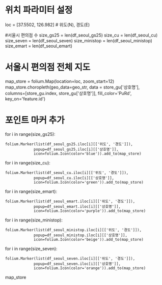 # 위치 파라미터 설정
loc = [37.5502, 126.982] # 위도(N), 경도(E)

#서울시 편의점 수
size_gs25 = len(df_seoul_gs25)
size_cu = len(df_seoul_cu)
size_seven = len(df_seoul_seven)
size_ministop = len(df_seoul_ministop)
size_emart = len(df_seoul_emart)

# 서울시 편의점 전체 지도
map_store = folium.Map(location=loc, zoom_start=12)
map_store.choropleth(geo_data=geo_str,
              data = store_gu['상호명'],
              columns=[store_gu.index, store_gu['상호명']],
              fill_color='PuRd',
              key_on='feature.id')


# 포인트 마커 추가

for i in range(size_gs25):

    folium.Marker(list(df_seoul_gs25.iloc[i][['위도', '경도']]),
                 popup=df_seoul_gs25.iloc[i][['상호명']],
                 icon=folium.Icon(color='blue')).add_to(map_store)

for i in range(size_cu):

    folium.Marker(list(df_seoul_cu.iloc[i][['위도', '경도']]),
                 popup=df_seoul_cu.iloc[i][['상호명']],
                 icon=folium.Icon(color='green')).add_to(map_store)

for i in range(size_emart):

    folium.Marker(list(df_seoul_emart.iloc[i][['위도', '경도']]),
                 popup=df_seoul_emart.iloc[i][['상호명']],
                 icon=folium.Icon(color='purple')).add_to(map_store)

for i in range(size_ministop):

    folium.Marker(list(df_seoul_ministop.iloc[i][['위도', '경도']]),
                 popup=df_seoul_ministop.iloc[i][['상호명']],
                 icon=folium.Icon(color='beige')).add_to(map_store)

for i in range(size_seven):

    folium.Marker(list(df_seoul_seven.iloc[i][['위도', '경도']]),
                 popup=df_seoul_seven.iloc[i][['상호명']],
                 icon=folium.Icon(color='orange')).add_to(map_store)





map_store
